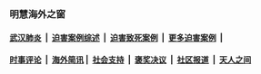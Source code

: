 
### 明慧海外之窗

####  [武汉肺炎](indexes/365.md?t=05062001) &nbsp;|&nbsp;  [迫害案例综述](indexes/328.md?t=05062001) &nbsp;|&nbsp; [迫害致死案例](indexes/277.md?t=05062001)  &nbsp;|&nbsp; [更多迫害案例](indexes/81.md?t=05062001)  &nbsp;|&nbsp; 
####  [时事评论](indexes/19.md?t=05062001) &nbsp;|&nbsp; [海外简讯](indexes/245.md?t=05062001)&nbsp;|&nbsp;  [社会支持](indexes/140.md?t=05062001) &nbsp;|&nbsp; [褒奖决议](indexes/282.md?t=05062001) &nbsp;|&nbsp; [社区报道](indexes/91.md?t=05062001)  &nbsp;|&nbsp; [天人之间](indexes/78.md?t=05062001) 

